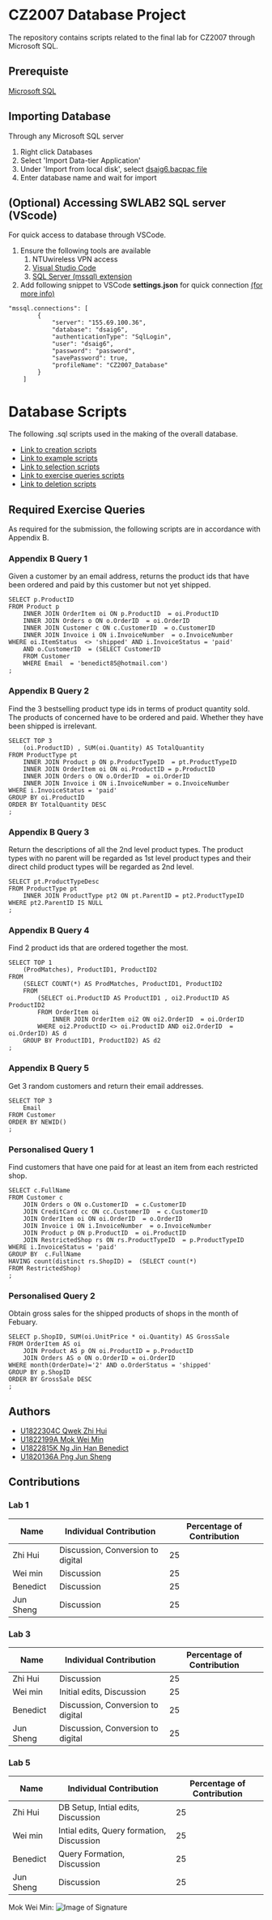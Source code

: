 # CZ2007 Database Project
The repository contains scripts related to the final lab for CZ2007 through Microsoft SQL.

## Prerequiste
[Microsoft SQL](https://www.microsoft.com/en-sg/sql-server/sql-server-downloads)

## Importing Database 
Through any Microsoft SQL server
1. Right click Databases
2. Select 'Import Data-tier Application'
3. Under 'Import from local disk', select [dsaig6.bacpac file](https://github.com/MoiKeyboard/CZ2007-Database/blob/master/Backup/dsaig6.bacpac)
4. Enter database name and wait for import

## (Optional) Accessing SWLAB2 SQL server (VScode)
For quick access to database through VSCode.
1. Ensure the following tools are available
   1. NTUwireless VPN access
   2. [Visual Studio Code](https://code.visualstudio.com/Download)
   3. [SQL Server (mssql) extension](https://marketplace.visualstudio.com/items?itemName=ms-mssql.mssql)
2. Add following snippet to VSCode **settings.json** for quick connection [(for more info)](https://docs.microsoft.com/en-us/sql/visual-studio-code/sql-server-develop-use-vscode?view=sql-server-ver15)
```
"mssql.connections": [
        {
            "server": "155.69.100.36",
            "database": "dsaig6",
            "authenticationType": "SqlLogin",
            "user": "dsaig6",
            "password": "password",
            "savePassword": true,
            "profileName": "CZ2007_Database"
        }
    ]
```

# Database Scripts
The following .sql scripts used in the making of the overall database.
- [Link to creation scripts](https://github.com/MoiKeyboard/CZ2007-Database/blob/master/1_CreateAll.sql)
- [Link to example scripts](https://github.com/MoiKeyboard/CZ2007-Database/blob/master/2_Insertion.sql)
- [Link to selection scripts](https://github.com/MoiKeyboard/CZ2007-Database/blob/master/3_SelectAll.sql)
- [Link to exercise queries scripts](https://github.com/MoiKeyboard/CZ2007-Database/blob/master/4_Exercise.sql)
- [Link to deletion scripts](https://github.com/MoiKeyboard/CZ2007-Database/blob/master/5_DeleteAll.sql)
## Required Exercise Queries
As required for the submission, the following scripts are in accordance with Appendix B.
### Appendix B Query 1
Given a customer by an email address, returns the product ids that have been ordered and paid by this customer but not yet shipped. 
```
SELECT p.ProductID
FROM Product p
    INNER JOIN OrderItem oi ON p.ProductID  = oi.ProductID
    INNER JOIN Orders o ON o.OrderID  = oi.OrderID
    INNER JOIN Customer c ON c.CustomerID  = o.CustomerID
    INNER JOIN Invoice i ON i.InvoiceNumber  = o.InvoiceNumber
WHERE oi.ItemStatus  <> 'shipped' AND i.InvoiceStatus = 'paid'
    AND o.CustomerID  = (SELECT CustomerID
    FROM Customer
    WHERE Email  = 'benedict85@hotmail.com')
;
```
### Appendix B Query 2
Find the 3 bestselling product type ids in terms of product quantity sold. The products of concerned have to be ordered and paid. Whether they have been shipped is irrelevant.
```
SELECT TOP 3
    (oi.ProductID) , SUM(oi.Quantity) AS TotalQuantity
FROM ProductType pt
    INNER JOIN Product p ON p.ProductTypeID  = pt.ProductTypeID
    INNER JOIN OrderItem oi ON oi.ProductID = p.ProductID
    INNER JOIN Orders o ON o.OrderID  = oi.OrderID
    INNER JOIN Invoice i ON i.InvoiceNumber = o.InvoiceNumber
WHERE i.InvoiceStatus = 'paid'
GROUP BY oi.ProductID
ORDER BY TotalQuantity DESC
;
```
### Appendix B Query 3
Return the descriptions of all the 2nd level product types. The product types with no parent will  be  regarded  as  1st  level  product  types  and  their  direct  child  product  types  will  be  regarded as 2nd level. 
```
SELECT pt.ProductTypeDesc
FROM ProductType pt
    INNER JOIN ProductType pt2 ON pt.ParentID = pt2.ProductTypeID
WHERE pt2.ParentID IS NULL
;
```
### Appendix B Query 4
Find 2 product ids that are ordered together the most.
```
SELECT TOP 1
    (ProdMatches), ProductID1, ProductID2
FROM
    (SELECT COUNT(*) AS ProdMatches, ProductID1, ProductID2
    FROM
        (SELECT oi.ProductID AS ProductID1 , oi2.ProductID AS ProductID2
        FROM OrderItem oi
            INNER JOIN OrderItem oi2 ON oi2.OrderID  = oi.OrderID
        WHERE oi2.ProductID <> oi.ProductID AND oi2.OrderID  = oi.OrderID) AS d
    GROUP BY ProductID1, ProductID2) AS d2
;
```
### Appendix B Query 5
Get 3 random customers and return their email addresses.
```
SELECT TOP 3
    Email
FROM Customer
ORDER BY NEWID()
;
```
### Personalised Query 1
Find customers that have one paid for at least an item from each restricted shop.
```
SELECT c.FullName
FROM Customer c
    JOIN Orders o ON o.CustomerID  = c.CustomerID
    JOIN CreditCard cc ON cc.CustomerID  = c.CustomerID
    JOIN OrderItem oi ON oi.OrderID  = o.OrderID
    JOIN Invoice i ON i.InvoiceNumber  = o.InvoiceNumber
    JOIN Product p ON p.ProductID  = oi.ProductID
    JOIN RestrictedShop rs ON rs.ProductTypeID  = p.ProductTypeID
WHERE i.InvoiceStatus = 'paid'
GROUP BY  c.FullName
HAVING count(distinct rs.ShopID) =  (SELECT count(*)
FROM RestrictedShop)
;
```
### Personalised Query 2
Obtain gross sales for the shipped products of shops in the month of Febuary.
```
SELECT p.ShopID, SUM(oi.UnitPrice * oi.Quantity) AS GrossSale
FROM OrderItem AS oi
    JOIN Product AS p ON oi.ProductID = p.ProductID
    JOIN Orders AS o ON o.OrderID = oi.OrderID
WHERE month(OrderDate)='2' AND o.OrderStatus = 'shipped'
GROUP BY p.ShopID
ORDER BY GrossSale DESC
;
```
## Authors
- [U1822304C Qwek Zhi Hui](https://github.com/MoiKeyboard)
- [U1822199A Mok Wei Min](https://github.com/WeiMin-M)
- [U1822815K Ng Jin Han Benedict](https://github.com/ben132473u)
- [U1820136A Png Jun Sheng](https://github.com/canopii)
## Contributions
### Lab 1
| Name      | Individual Contribution           | Percentage of Contribution |
|-----------|-----------------------------------|----------------------------|
| Zhi Hui   | Discussion, Conversion to digital | 25                         |
| Wei min   | Discussion                        | 25                         |
| Benedict  | Discussion                        | 25                         |
| Jun Sheng | Discussion                        | 25                         |
### Lab 3
| Name      | Individual Contribution           | Percentage of Contribution |
|-----------|-----------------------------------|----------------------------|
| Zhi Hui   | Discussion                        | 25                         |
| Wei min   | Initial edits, Discussion         | 25                         |
| Benedict  | Discussion, Conversion to digital | 25                         |
| Jun Sheng | Discussion, Conversion to digital | 25                         |
### Lab 5
| Name      | Individual Contribution                   | Percentage of Contribution |
|-----------|-------------------------------------------|----------------------------|
| Zhi Hui   | DB Setup, Intial edits, Discussion        | 25                         |
| Wei min   | Intial edits, Query formation, Discussion | 25                         |
| Benedict  | Query Formation, Discussion               | 25                         |
| Jun Sheng | Discussion                                | 25                         |

Mok Wei Min: ![Image of Signature](https://raw.githubusercontent.com/MoiKeyboard/CZ2007-Database/master/WeiMin_Sign.jpg)
